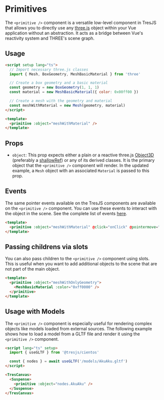 # Primitives

The `<primitive />` component is a versatile low-level component in TresJS that allows you to directly use any [three.js](https://threejs.org/) object within your Vue application without an abstraction. It acts as a bridge between Vue's reactivity system and THREE's scene graph.

## Usage

```html
<script setup lang="ts">
  // Import necessary three.js classes
  import { Mesh, BoxGeometry, MeshBasicMaterial } from 'three'

  // Create a box geometry and a basic material
  const geometry = new BoxGeometry(1, 1, 1)
  const material = new MeshBasicMaterial({ color: 0x00ff00 })

  // Create a mesh with the geometry and material
  const meshWithMaterial = new Mesh(geometry, material)
</script>

<template>
  <primitive :object="meshWithMaterial" />
</template>
```

## Props

- `object`: This prop expects either a plain or a reactive three.js [Object3D](https://threejs.org/docs/index.html?q=Object#api/en/core/Object3D) (preferably a [shallowRef](https://vuejs.org/api/reactivity-advanced.html#shallowref)) or any of its derived classes. It is the primary object that the `<primitive />` component will render. In the updated example, a `Mesh` object with an associated `Material` is passed to this prop.

## Events

The same pointer events available on the TresJS components are available on the `<primitive />` component. You can use these events to interact with the object in the scene. See the complete list of events [here](/api/events).

```html
<template>
  <primitive :object="meshWithMaterial" @click="onClick" @pointermove="onPointerMove" />
</template>
```

## Passing childrens via slots

You can also pass children to the `<primitive />` component using slots. This is useful when you want to add additional objects to the scene that are not part of the main object.

```html
<template>
  <primitive :object="meshWithOnlyGeometry">
    <MeshBasicMaterial :color="0xff0000" />
  </primitive>
</template>
```

## Usage with Models

The `<primitive />` component is especially useful for rendering complex objects like models loaded from external sources. The following example shows how to load a model from a GLTF file and render it using the `<primitive />` component.

```html
<script lang="ts" setup>
  import { useGLTF } from '@tresjs/cientos'

  const { nodes } = await useGLTF('/models/AkuAku.gltf')
</script>

<TresCanvas>
  <Suspense>
    <primitive :object="nodes.AkuAku" />
  </Suspense>
</TresCanvas>
```
